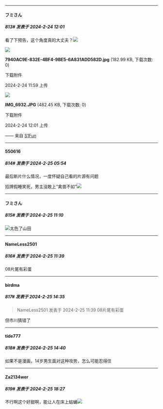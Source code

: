 ﻿
*****

####  フミさん  
##### 813#       发表于 2024-2-24 12:01

看了下预告，这个角度真的大丈夫？<img src="https://static.saraba1st.com/image/smiley/face2017/002.png" referrerpolicy="no-referrer">

<img src="https://img.saraba1st.com/forum/202402/24/115921cssszqx52wm00qxg.jpg" referrerpolicy="no-referrer">

<strong>7940AC9E-832E-4BF4-9BE5-6A831ADD582D.jpg</strong> (182.99 KB, 下载次数: 0)

下载附件

2024-2-24 11:59 上传

<img src="https://img.saraba1st.com/forum/202402/24/120114e31182z181232286.jpg" referrerpolicy="no-referrer">

<strong>IMG_6932.JPG</strong> (482.45 KB, 下载次数: 0)

下载附件

2024-2-24 12:01 上传

—— 来自 [S1Fun](https://s1fun.koalcat.com)


*****

####  550616  
##### 814#       发表于 2024-2-25 05:54

最后断片什么情况，一度怀疑自己看的片源有问题

招牌假睡笑死，男主没敢上“禽兽不如”<img src="https://static.saraba1st.com/image/smiley/face2017/077.png" referrerpolicy="no-referrer">


*****

####  フミさん  
##### 815#       发表于 2024-2-25 11:10

<img src="https://static.saraba1st.com/image/smiley/face2017/077.png" referrerpolicy="no-referrer">太色了山田


*****

####  NameLess2501  
##### 816#       发表于 2024-2-25 11:39

08片尾有彩蛋


*****

####  birdma  
##### 817#       发表于 2024-2-25 14:35

<blockquote>NameLess2501 发表于 2024-2-25 11:39
08片尾有彩蛋</blockquote>
但市川猜错了


*****

####  tide777  
##### 818#       发表于 2024-2-25 14:40

如果不是漫画，14岁男生面对这种攻势，怎么可能忍得住


*****

####  Za2134wer  
##### 819#       发表于 2024-2-25 18:27

不行啊这个好甜啊，能让人在床上蛄蛹<img src="https://static.saraba1st.com/image/smiley/face2017/162.png" referrerpolicy="no-referrer">

